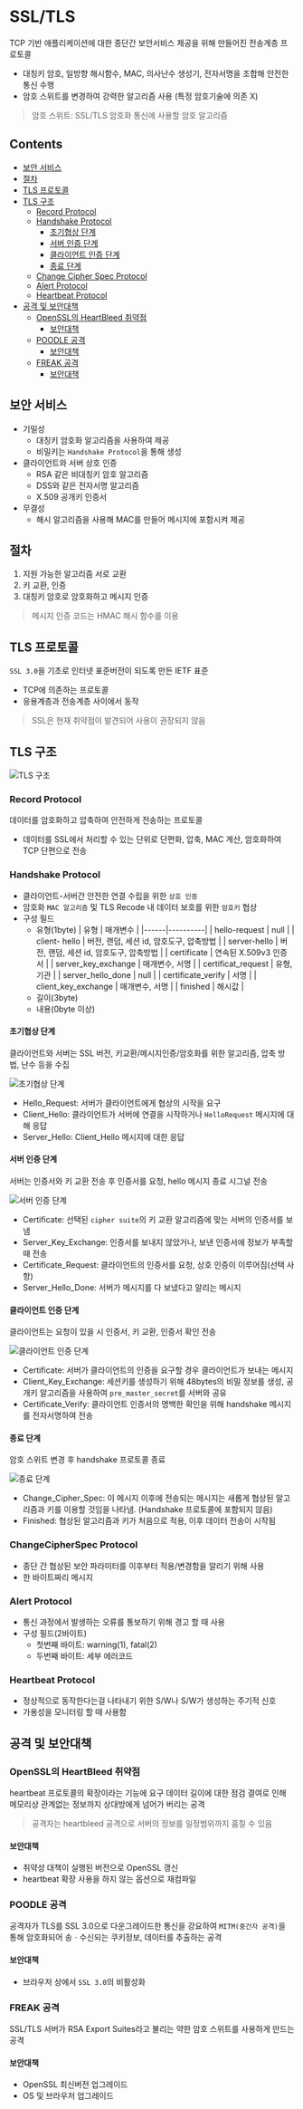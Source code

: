 SSL/TLS
===

TCP 기반 애플리케이션에 대한 종단간 보안서비스 제공을 위해 만들어진 전송계층 프로토콜

- 대칭키 암호, 일방향 해시함수, MAC, 의사난수 생성기, 전자서명을 조합해 안전한 통신 수행
- 암호 스위트를 변경하여 강력한 알고리즘 사용 (특정 암호기술에 의존 X)

> 암호 스위트: SSL/TLS 암호화 통신에 사용할 암호 알고리즘

Contents
---

- [보안 서비스](#보안-서비스)
- [절차](#절차)
- [TLS 프로토콜](#tls-프로토콜)
- [TLS 구조](#tls-구조)
  - [Record Protocol](#record-protocol)
  - [Handshake Protocol](#handshake-protocol)
    - [초기협상 단계](#초기협상-단계)
    - [서버 인증 단계](#서버-인증-단계)
    - [클라이언트 인증 단계](#클라이언트-인증-단계)
    - [종료 단계](#종료-단계)
  - [Change Cipher Spec Protocol](#change-cipher-spec-protocol)
  - [Alert Protocol](#alert-protocol)
  - [Heartbeat Protocol](#heartbeat-protocol)
- [공격 및 보안대책](#공격-및-보안대책)
  - [OpenSSL의 HeartBleed 취약점](#openssl의-heartbleed-취약점)
    - [보안대책](#보안대책)
  - [POODLE 공격](#poodle-공격)
    - [보안대책](#보안대책-1)
  - [FREAK 공격](#freak-공격)
    - [보안대책](#보안대책-2)

보안 서비스
---

- 기밀성
  - 대칭키 암호화 알고리즘을 사용하여 제공
  - 비밀키는 `Handshake Protocol`을 통해 생성
- 클라이언트와 서버 상호 인증
  - RSA 같은 비대칭키 암호 알고리즘
  - DSS와 같은 전자서명 알고리즘
  - X.509 공개키 인증서
- 무결성
  - 해시 알고리즘을 사용해 MAC를 만들어 메시지에 포함시켜 제공

절차
---

1. 지원 가능한 알고리즘 서로 교환
2. 키 교환, 인증
3. 대칭키 암호로 암호화하고 메시지 인증

> 메시지 인증 코드는 HMAC 해시 함수를 이용

TLS 프로토콜
---

`SSL 3.0`을 기초로 인터넷 표준버전이 되도록 만든 IETF 표준

- TCP에 의존하는 프로토콜
- 응용계층과 전송계층 사이에서 동작

> SSL은 현재 취약점이 발견되어 사용이 권장되지 않음

TLS 구조
---

![TLS 구조](images/2020-06-04-18-39-22.png)

### Record Protocol

데이터를 암호화하고 압축하여 안전하게 전송하는 프로토콜

- 데이터를 SSL에서 처리할 수 있는 단위로 단편화, 압축, MAC 계산, 암호화하여 TCP 단편으로 전송

### Handshake Protocol

- 클라이언트-서버간 안전한 연결 수립을 위한 `상호 인증`
- 암호화 `MAC 알고리즘` 및 TLS Recode 내 데이터 보호를 위한 `암호키` 협상
- 구성 필드
  - 유형(1byte)
    | 유형 | 매개변수 |
    |------|----------|
    | hello-request | null |
    | client- hello | 버전, 랜덤, 세션 id, 암호도구, 압축방법 |
    | server-hello | 버전, 랜덤, 세션 id, 암호도구, 압축방법 |
    | certificate | 연속된 X.509v3 인증서 |
    | server_key_exchange | 매개변수, 서명 |
    | certificat_request | 유형, 기관 |
    | server_hello_done | null |
    | certificate_verify | 서명 |
    | client_key_exchange | 매개변수, 서명 |
    | finished | 해시값 |
  - 길이(3byte)
  - 내용(0byte 이상)

#### 초기협상 단계

클라이언트와 서버는 SSL 버전, 키교환/메시지인증/암호화를 위한 알고리즘, 압축 방법, 난수 등을 수집

![초기협상 단계](images/2020-06-05-01-33-39.png)

- Hello_Request: 서버가 클라이언트에게 협상의 시작을 요구
- Client_Hello: 클라이언트가 서버에 연결을 시작하거나 `HelloRequest` 메시지에 대해 응답
- Server_Hello: Client_Hello 메시지에 대한 응답

#### 서버 인증 단계

서버는 인증서와 키 교환 전송 후 인증서를 요청, hello 메시지 종료 시그널 전송

![서버 인증 단계](images/2020-06-05-01-39-28.png)

- Certificate: 선택된 `cipher suite`의 키 교환 알고리즘에 맞는 서버의 인증서를 보냄
- Server_Key_Exchange: 인증서를 보내지 않았거나, 보낸 인증서에 정보가 부족할 때 전송
- Certificate_Request: 클라이언트의 인증서를 요청, 상호 인증이 이루어짐(선택 사항)
- Server_Hello_Done: 서버가 메시지를 다 보냈다고 알리는 메시지

#### 클라이언트 인증 단계

클라이언트는 요청이 있을 시 인증서, 키 교환, 인증서 확인 전송

![클라이언트 인증 단계](images/2020-06-05-02-25-39.png)

- Certificate: 서버가 클라이언트의 인증을 요구할 경우 클라이언트가 보내는 메시지
- Client_Key_Exchange: 세션키를 생성하기 위해 48bytes의 비밀 정보를 생성, 공개키 알고리즘을 사용하여 `pre_master_secret`를 서버와 공유
- Certificate_Verify: 클라이언트 인증서의 명백한 확인을 위해 handshake 메시지를 전자서명하여 전송

#### 종료 단계

암호 스위트 변경 후 handshake 프로토콜 종료

![종료 단계](images/2020-06-05-02-25-51.png)

- Change_Cipher_Spec: 이 메시지 이후에 전송되는 메시지는 새롭게 협상된 알고리즘과 키를 이용할 것임을 나타냄. (Handshake 프로토콜에 포함되지 않음)
- Finished: 협상된 알고리즘과 키가 처음으로 적용, 이후 데이터 전송이 시작됨

### ChangeCipherSpec Protocol

- 종단 간 협상된 보안 파라미터를 이후부터 적용/변경함을 알리기 위해 사용
- 한 바이트짜리 메시지

### Alert Protocol

- 통신 과정에서 발생하는 오류를 통보하기 위해 경고 할 때 사용
- 구성 필드(2바이트)
  - 첫번째 바이트: warning(1), fatal(2)
  - 두번째 바이트: 세부 에러코드

### Heartbeat Protocol

- 정상적으로 동작한다는걸 나타내기 위한 S/W나 S/W가 생성하는 주기적 신호
- 가용성을 모니터링 할 때 사용함

공격 및 보안대책
---

### OpenSSL의 HeartBleed 취약점

heartbeat 프로토콜의 확장이라는 기능에 요구 데이터 길이에 대한 점검 결여로 인해 메모리상 관계없는 정보까지 상대방에게 넘어가 버리는 공격

> 공격자는 heartbleed 공격으로 서버의 정보를 일정범위까지 훔칠 수 있음

#### 보안대책

- 취약성 대책이 실행된 버전으로 OpenSSL 갱신
- heartbeat 확장 사용을 하지 않는 옵션으로 재컴파일

### POODLE 공격

공격자가 TLS를 SSL 3.0으로 다운그레이드한 통신을 강요하여 `MITM(중간자 공격)`을 통해 암호화되어 송ㆍ수신되는 쿠키정보, 데이터를 추출하는 공격

#### 보안대책

- 브라우저 상에서 `SSL 3.0`의 비활성화

### FREAK 공격

SSL/TLS 서버가 RSA Export Suites라고 불리는 약한 암호 스위트를 사용하게 만드는 공격

#### 보안대책

- OpenSSL 최신버전 업그레이드
- OS 및 브라우저 업그레이드
